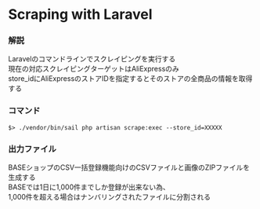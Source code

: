 # Scraping with Laravel
### 解説
Laravelのコマンドラインでスクレイピングを実行する  
現在の対応スクレイピングターゲットはAliExpressのみ  
store_idにAliExpressのストアIDを指定するとそのストアの全商品の情報を取得する  

### コマンド
`$> ./vendor/bin/sail php artisan scrape:exec --store_id=XXXXX`

### 出力ファイル
BASEショップのCSV一括登録機能向けのCSVファイルと画像のZIPファイルを生成する  
BASEでは1日に1,000件までしか登録が出来ない為、  
1,000件を超える場合はナンバリングされたファイルに分割される
